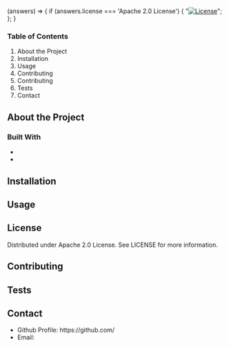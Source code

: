 <h1>
    
</h1>

(answers) => {
    if (answers.license === 'Apache 2.0 License') {
        "[![License](https://img.shields.io/badge/License-Apache%202.0-blue.svg)](https://opensource.org/licenses/Apache-2.0)";
    };
}

<h3>
    Table of Contents
</h3>

<ol>
    <li><a href="#about" style= "text-decoration:none">About the Project</a></li>
    <li><a href="#installation" style= "text-decoration:none">Installation</a></li>
    <li><a href="#usage" style= "text-decoration:none">Usage</a></li>
    <li><a href="#license" style= "text-decoration:none">Contributing</a></li>
    <li><a href="#contributing" style= "text-decoration:none">Contributing</a></li>
    <li><a href="#tests" style= "text-decoration:none">Tests</a></li>
    <li><a href="#contact" style= "text-decoration:none">Contact</a></li>
</ol>
    
<h2 id="about">
    About the Project
</h2>
    
<p>
    
</p>

<h3>Built With</h3>

<ul>
    <li></li>
    <li></li>
</ul>
    
<h2 id="installation">
    Installation
</h2>
    
<p>
    
</p>
    
<h2 id="usage">
    Usage
</h2>
    
<p>
    
</p>

<h2 id="license">
    License
</h2>
    
<p>
    Distributed under Apache 2.0 License. See LICENSE for more information.
</p>

<h2 id="contributing">
    Contributing
</h2>
    
<p>
    
</p>

<h2 id="tests">
    Tests
</h2>
    
<p>
    
</p>

<h2 id="contact">
    Contact
</h2>
    
<ul>
    <li>Github Profile: https://github.com/</li>
    <li>Email: </li>
</ul>